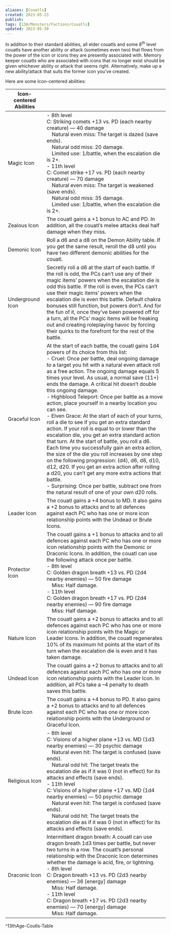 ```yaml
---
aliases: [Couatls]
created: 2023-05-23
publish: 
tags: [13A/Monsters/Factions/Couatls]
updated: 2023-05-30
---
```


In addition to their standard abilities, all elder couatls and some 8<sup>th</sup> level couatls have another ability or attack (sometimes even two) that flows from the power of the icon or icons they are presently associated with. Memory keeper couatls who are associated with icons that no longer exist should be given whichever ability or attack that seems right. Alternatively, make up a new ability/attack that suits the former icon you’ve created.

Here are some Icon-centered abilities:

| Icon-centered Abilities                                                                                            |                                                                                                                                                                                                                                                      |
|------------------------------------------------------------------------------------------------------------------|------------------------------------------------------------------------------------------------------------------------------------------------------------------------------------------------------------------------------------------------------|
| Magic Icon                                                                                                        | - 8th level<br>C: Striking comets +13 vs. PD (each nearby creature) — 40 damage<br> Natural even miss: The target is dazed (save ends).<br> Natural odd miss: 20 damage.<br> Limited use: 1/battle, when the escalation die is 2+.<br>- 11th level<br>C: Comet strike +17 vs. PD (each nearby creature) — 70 damage<br> Natural even miss: The target is weakened (save ends).<br> Natural odd miss: 35 damage.<br> Limited use: 1/battle, when the escalation die is 2+. |
| Zealous Icon                                                                                                      | The couatl gains a +1 bonus to AC and PD. In addition, all the couatl’s melee attacks deal half damage when they miss.                                                                                                                               |
| Demonic Icon                                                                                                      | Roll a d6 and a d8 on the Demon Ability table. If you get the same result, reroll the d8 until you have two different demonic abilities for the couatl.                                                                                              |
| Underground Icon                                                                                                  | Secretly roll a d6 at the start of each battle. If the roll is odd, the PCs can’t use any of their magic items’ powers when the escalation die is odd this battle. If the roll is even, the PCs can’t use their magic items’ powers when the escalation die is even this battle. Default chakra bonuses still function, but powers don’t. And for the fun of it, once they’ve been powered off for a turn, all the PCs’ magic items will be freaking out and creating roleplaying havoc by forcing their quirks to the forefront for the rest of the battle.                                               |
| Graceful Icon                                                                                                     | At the start of each battle, the couatl gains 1d4 powers of its choice from this list:<br>- Cruel: Once per battle, deal ongoing damage to a target you hit with a natural even attack roll as a free action. The ongoing damage equals 5 times your level. As usual, a normal save (11+) ends the damage. A critical hit doesn’t double this ongoing damage.<br>- Highblood Teleport: Once per battle as a move action, place yourself in a nearby location you can see.<br>- Elven Grace: At the start of each of your turns, roll a die to see if you get an extra standard action. If your roll is equal to or lower than the escalation die, you get an extra standard action that turn. At the start of battle, you roll a d6. Each time you successfully gain an extra action, the size of the die you roll increases by one step on the following progression: (d4), d6, d8, d10, d12, d20. If you get an extra action after rolling a d20, you can’t get any more extra actions that battle.<br>- Surprising: Once per battle, subtract one from the natural result of one of your own d20 rolls. |
| Leader Icon                                                                                                       | The couatl gains a +4 bonus to MD. It also gains a +2 bonus to attacks and to all defences against each PC who has one or more icon relationship points with the Undead or Brute Icons.                                                                 |
| Protector Icon                                                                                                    | The couatl gains a +1 bonus to attacks and to all defences against each PC who has one or more icon relationship points with the Demonic or Draconic Icons. In addition, the couatl can use the following attack once per battle.<br>- 8th level<br>C: Golden dragon breath +13 vs. PD (2d4 nearby enemies) — 50 fire damage<br> Miss: Half damage.<br>- 11th level<br>C: Golden dragon breath +17 vs. PD (2d4 nearby enemies) — 90 fire damage<br> Miss: Half damage. |
| Nature Icon                                                                                                       | The couatl gains a +2 bonus to attacks and to all defences against each PC who has one or more icon relationship points with the Magic or Leader Icons. In addition, the couatl regenerates 10% of its maximum hit points at the start of its turn when the escalation die is even and it has taken damage.                                                                                      |
| Undead Icon                                                                                                       | The couatl gains a +2 bonus to attacks and to all defences against each PC who has one or more icon relationship points with the Leader Icon. In addition, all PCs take a –4 penalty to death saves this battle.                                                                                                         |
| Brute Icon                                                                                                        | The couatl gains a +4 bonus to PD. It also gains a +2 bonus to attacks and to all defences against each PC who has one or more icon relationship points with the Underground or Graceful Icon.                                                             |
| Religious Icon                                                                                                    | - 8th level<br>C: Visions of a higher plane +13 vs. MD (1d3 nearby enemies) — 30 psychic damage<br> Natural even hit: The target is confused (save ends).<br> Natural odd hit: The target treats the escalation die as if it was 0 (not in effect) for its attacks and effects (save ends).<br>- 11th level<br>C: Visions of a higher plane +17 vs. MD (1d4 nearby enemies) — 50 psychic damage<br> Natural even hit: The target is confused (save ends).<br> Natural odd hit: The target treats the escalation die as if it was 0 (not in effect) for its attacks and effects (save ends). |
| Draconic Icon                                                                                                     | Intermittent dragon breath: A couatl can use dragon breath 1d3 times per battle, but never two turns in a row. The couatl’s personal relationship with the Draconic Icon determines whether the damage is acid, fire, or lightning.<br>- 8th level<br>C: Dragon breath +13 vs. PD (2d3 nearby enemies) — 36 [energy] damage<br> Miss: Half damage.<br>- 11th level<br>C: Dragon breath +17 vs. PD (2d3 nearby enemies) — 70 [energy] damage<br> Miss: Half damage.                                                       |      
^13thAge-Coutls-Table
